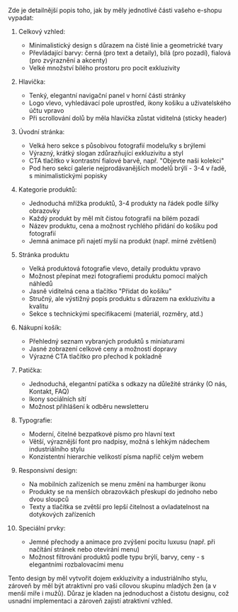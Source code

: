 Zde je detailnější popis toho, jak by měly jednotlivé části vašeho e-shopu vypadat:

1. Celkový vzhled:

   - Minimalistický design s důrazem na čisté linie a geometrické tvary
   - Převládající barvy: černá (pro text a detaily), bílá (pro pozadí), fialová (pro zvýraznění a akcenty)
   - Velké množství bílého prostoru pro pocit exkluzivity

2. Hlavička:

   - Tenký, elegantní navigační panel v horní části stránky
   - Logo vlevo, vyhledávací pole uprostřed, ikony košíku a uživatelského účtu vpravo
   - Při scrollování dolů by měla hlavička zůstat viditelná (sticky header)

3. Úvodní stránka:

   - Velká hero sekce s působivou fotografií modelu/ky s brýlemi
   - Výrazný, krátký slogan zdůrazňující exkluzivitu a styl
   - CTA tlačítko v kontrastní fialové barvě, např. "Objevte naši kolekci"
   - Pod hero sekcí galerie nejprodávanějších modelů brýlí - 3-4 v řadě, s minimalistickými popisky

4. Kategorie produktů:

   - Jednoduchá mřížka produktů, 3-4 produkty na řádek podle šířky obrazovky
   - Každý produkt by měl mít čistou fotografii na bílém pozadí
   - Název produktu, cena a možnost rychlého přidání do košíku pod fotografií
   - Jemná animace při najetí myší na produkt (např. mírné zvětšení)

5. Stránka produktu

   - Velká produktová fotografie vlevo, detaily produktu vpravo
   - Možnost přepínat mezi fotografiemi produktu pomocí malých náhledů
   - Jasně viditelná cena a tlačítko "Přidat do košíku"
   - Stručný, ale výstižný popis produktu s důrazem na exkluzivitu a kvalitu
   - Sekce s technickými specifikacemi (materiál, rozměry, atd.)

6. Nákupní košík:

   - Přehledný seznam vybraných produktů s miniaturami
   - Jasné zobrazení celkové ceny a možností dopravy
   - Výrazné CTA tlačítko pro přechod k pokladně

7. Patička:

   - Jednoduchá, elegantní patička s odkazy na důležité stránky (O nás, Kontakt, FAQ)
   - Ikony sociálních sítí
   - Možnost přihlášení k odběru newsletteru

8. Typografie:

   - Moderní, čitelné bezpatkové písmo pro hlavní text
   - Větší, výraznější font pro nadpisy, možná s lehkým nádechem industriálního stylu
   - Konzistentní hierarchie velikostí písma napříč celým webem

9. Responsivní design:

   - Na mobilních zařízeních se menu změní na hamburger ikonu
   - Produkty se na menších obrazovkách přeskupí do jednoho nebo dvou sloupců
   - Texty a tlačítka se zvětší pro lepší čitelnost a ovladatelnost na dotykových zařízeních

10. Speciální prvky:
    - Jemné přechody a animace pro zvýšení pocitu luxusu (např. při načítání stránek nebo otevírání menu)
    - Možnost filtrování produktů podle typu brýlí, barvy, ceny - s elegantními rozbalovacími menu

Tento design by měl vytvořit dojem exkluzivity a industriálního stylu, zároveň by měl být atraktivní pro vaši cílovou skupinu mladých žen (a v menší míře i mužů). Důraz je kladen na jednoduchost a čistotu designu, což usnadní implementaci a zároveň zajistí atraktivní vzhled.
